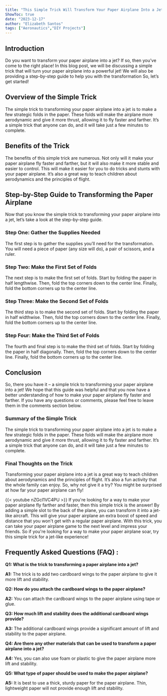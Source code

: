 ```yaml
---
title: "This Simple Trick Will Transform Your Paper Airplane Into a Jet!"
ShowToc: true 
date: "2023-12-17"
author: "Elizabeth Santos" 
tags: ["Aeronautics","DIY Projects"]
---
```

## Introduction

Do you want to transform your paper airplane into a jet? If so, then you’ve come to the right place! In this blog post, we will be discussing a simple trick that will turn your paper airplane into a powerful jet! We will also be providing a step-by-step guide to help you with the transformation So, let’s get started!

## Overview of the Simple Trick

The simple trick to transforming your paper airplane into a jet is to make a few strategic folds in the paper. These folds will make the airplane more aerodynamic and give it more thrust, allowing it to fly faster and farther. It’s a simple trick that anyone can do, and it will take just a few minutes to complete. 

## Benefits of the Trick

The benefits of this simple trick are numerous. Not only will it make your paper airplane fly faster and farther, but it will also make it more stable and easier to control. This will make it easier for you to do tricks and stunts with your paper airplane. It’s also a great way to teach children about aerodynamics and the principles of flight. 

## Step-by-Step Guide to Transforming the Paper Airplane

Now that you know the simple trick to transforming your paper airplane into a jet, let’s take a look at the step-by-step guide. 

### Step One: Gather the Supplies Needed

The first step is to gather the supplies you’ll need for the transformation. You will need a piece of paper (any size will do), a pair of scissors, and a ruler. 

### Step Two: Make the First Set of Folds

The next step is to make the first set of folds. Start by folding the paper in half lengthwise. Then, fold the top corners down to the center line. Finally, fold the bottom corners up to the center line. 

### Step Three: Make the Second Set of Folds

The third step is to make the second set of folds. Start by folding the paper in half widthwise. Then, fold the top corners down to the center line. Finally, fold the bottom corners up to the center line. 

### Step Four: Make the Third Set of Folds

The fourth and final step is to make the third set of folds. Start by folding the paper in half diagonally. Then, fold the top corners down to the center line. Finally, fold the bottom corners up to the center line. 

## Conclusion

So, there you have it – a simple trick to transforming your paper airplane into a jet! We hope that this guide was helpful and that you now have a better understanding of how to make your paper airplane fly faster and farther. If you have any questions or comments, please feel free to leave them in the comments section below. 

### Summary of the Simple Trick

The simple trick to transforming your paper airplane into a jet is to make a few strategic folds in the paper. These folds will make the airplane more aerodynamic and give it more thrust, allowing it to fly faster and farther. It’s a simple trick that anyone can do, and it will take just a few minutes to complete. 

### Final Thoughts on the Trick

Transforming your paper airplane into a jet is a great way to teach children about aerodynamics and the principles of flight. It’s also a fun activity that the whole family can enjoy. So, why not give it a try? You might be surprised at how far your paper airplane can fly!

{{< youtube nZGcl1VC4PU >}} 
If you're looking for a way to make your paper airplane fly farther and faster, then this simple trick is the answer! By adding a simple slot to the back of the plane, you can transform it into a jet-like aircraft. This will give your paper airplane an extra boost of speed and distance that you won't get with a regular paper airplane. With this trick, you can take your paper airplane game to the next level and impress your friends. So if you're looking for a way to make your paper airplane soar, try this simple trick for a jet-like experience!

## Frequently Asked Questions (FAQ) :
**Q1: What is the trick to transforming a paper airplane into a jet?**

**A1:** The trick is to add two cardboard wings to the paper airplane to give it more lift and stability.

**Q2: How do you attach the cardboard wings to the paper airplane?**

**A2:** You can attach the cardboard wings to the paper airplane using tape or glue.

**Q3: How much lift and stability does the additional cardboard wings provide?**

**A3:** The additional cardboard wings provide a significant amount of lift and stability to the paper airplane.

**Q4: Are there any other materials that can be used to transform a paper airplane into a jet?**

**A4:** Yes, you can also use foam or plastic to give the paper airplane more lift and stability.

**Q5: What type of paper should be used to make the paper airplane?**

**A5:** It is best to use a thick, sturdy paper for the paper airplane. Thin, lightweight paper will not provide enough lift and stability.




